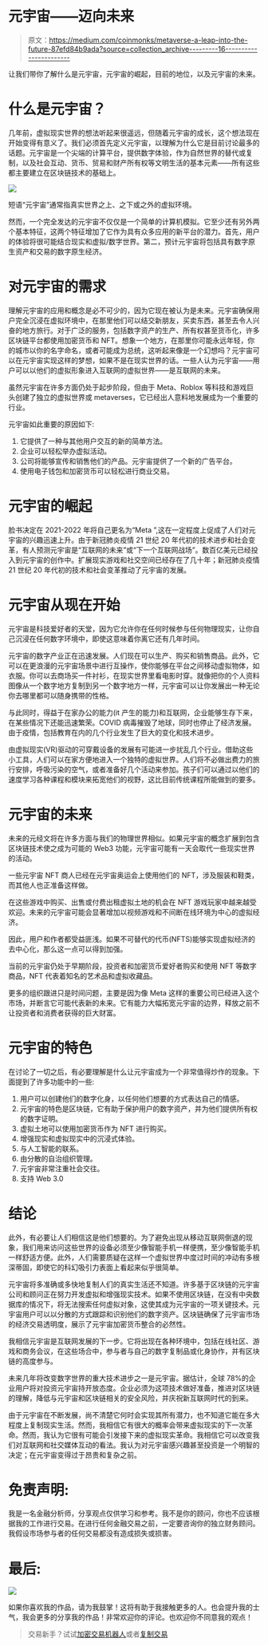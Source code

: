 # 元宇宙——迈向未来

> 原文：<https://medium.com/coinmonks/metaverse-a-leap-into-the-future-87efd84b9ada?source=collection_archive---------16----------------------->

让我们带你了解什么是元宇宙，元宇宙的崛起，目前的地位，以及元宇宙的未来。

# 什么是元宇宙？

几年前，虚拟现实世界的想法听起来很遥远，但随着元宇宙的成长，这个想法现在开始变得有意义了。我们必须首先定义元宇宙，以理解为什么它是目前讨论最多的话题。元宇宙是一个尖端的计算平台，提供数字体验，作为自然世界的替代或复制，以及社会互动、货币、贸易和财产所有权等文明生活的基本元素——所有这些都主要建立在区块链技术的基础上。

![](img/4f14c39574806a61174e28b1fcbb394b.png)

短语“元宇宙”通常指真实世界之上、之下或之外的虚拟环境。

然而，一个完全发达的元宇宙不仅仅是一个简单的计算机模拟。它至少还有另外两个基本特征，这两个特征增加了它作为具有众多应用的新平台的潜力。首先，用户的体验将很可能结合现实和虚拟/数字世界。第二，预计元宇宙将包括具有数字原生资产和交易的数字原生经济。

# 对元宇宙的需求

理解元宇宙的应用和概念是必不可少的，因为它现在被认为是未来。元宇宙确保用户完全沉浸在虚拟环境中，在那里他们可以结交新朋友，买卖东西，甚至去令人兴奋的地方旅行。对于广泛的服务，包括数字资产的生产、所有权甚至货币化，许多区块链平台都使用加密货币和 NFT。想象一个地方，在那里你可能永远年轻，你的城市以你的名字命名，或者可能成为总统，这听起来像是一个幻想吗？元宇宙可以在元宇宙实现这样的梦想，如果不是在现实世界的话。一些人认为元宇宙——用户可以以他们的虚拟形象进入互联网的虚拟世界——是互联网的未来。

虽然元宇宙在许多方面仍处于起步阶段，但由于 Meta、Roblox 等科技和游戏巨头创建了独立的虚拟世界或 metaverses，它已经出人意料地发展成为一个重要的行业。

元宇宙如此重要的原因如下:

1.  它提供了一种与其他用户交互的新的简单方法。
2.  企业可以轻松举办虚拟活动。
3.  公司将能够宣传和销售他们的产品。元宇宙提供了一个新的广告平台。
4.  使用电子钱包和加密货币可以轻松进行商业交易。

# 元宇宙的崛起

脸书决定在 2021-2022 年将自己更名为“Meta ”,这在一定程度上促成了人们对元宇宙的兴趣迅速上升。由于新冠肺炎疫情 21 世纪 20 年代初的技术进步和社会变革，有人预测元宇宙是“互联网的未来”或“下一个互联网战场”。数百亿美元已经投入到元宇宙的创作中。扩展现实游戏和社交空间已经存在了几十年；新冠肺炎疫情 21 世纪 20 年代初的技术和社会变革推动了元宇宙的发展。

# 元宇宙从现在开始

元宇宙是科技爱好者的天堂，因为它允许你在任何时候参与任何物理现实，让你自己沉浸在任何数字环境中，即使这意味着你离它还有几年时间。

元宇宙的数字产业正在迅速发展。人们现在可以生产、购买和销售商品。此外，它可以在更浪漫的元宇宙场景中进行互操作，使你能够在平台之间移动虚拟物体，如衣服。你可以去商场买一件衬衫，在现实世界里看电影时穿。就像把你的个人资料图像从一个数字地方复制到另一个数字地方一样，元宇宙可以让你发展出一种无论你去哪里都可以随身携带的性格。

与此同时，得益于在家办公的能力(it 产生的能力)和互联网，企业能够生存下来，在某些情况下还能迅速繁荣。COVID 病毒摧毁了地球，同时也停止了经济发展。由于疫情，包括教育在内的几个行业发生了巨大的变化和技术进步。

由虚拟现实(VR)驱动的可穿戴设备的发展有可能进一步扰乱几个行业。借助这些小工具，人们可以在家方便地进入一个独特的虚拟世界。人们将不必做出费力的旅行安排，呼吸污染的空气，或者准备好几个活动来参加。孩子们可以通过以他们的速度学习各种课程和模块来拓宽他们的视野，这比目前传统课程所能做到的要多。

# 元宇宙的未来

未来的元经文将在许多方面与我们的物理世界相似。如果元宇宙的概念扩展到包含区块链技术使之成为可能的 Web3 功能，元宇宙可能有一天会取代一些现实世界的活动。

一些元宇宙 NFT 商人已经在元宇宙奥运会上使用他们的 NFT，涉及服装和鞋类，而其他人也正准备这样做。

在这些游戏中购买、出售或付费出租虚拟土地的机会在 NFT 游戏玩家中越来越受欢迎。未来的元宇宙可能会显著增加以视频游戏和不间断在线环境为中心的虚拟经济。

因此，用户和作者都受益匪浅。如果不可替代的代币(NFTS)能够实现虚拟经济的去中心化，那么这一点可以得到加强。

当前的元宇宙仍处于早期阶段，投资者和加密货币爱好者购买和使用 NFT 等数字商品，NFT 代表着知名的艺术品和虚拟收藏品。

更多的组织跟进只是时间问题，主要是因为像 Meta 这样的重要公司已经进入这个市场，并断言它可能代表新的未来。它有能力大幅拓宽元宇宙的边界，释放之前不让投资者和消费者获得的巨大财富。

# 元宇宙的特色

在讨论了一切之后，有必要理解是什么让元宇宙成为一个非常值得炒作的现象。下面提到了许多功能中的一些:

1.  用户可以创建他们的数字化身，以任何他们想要的方式表达自己的情感。
2.  元宇宙的特色是区块链，它有助于保护用户的数字资产，并为他们提供所有权的数字证明。
3.  虚拟土地可以使用加密货币作为 NFT 进行购买。
4.  增强现实和虚拟现实中的沉浸式体验。
5.  与人工智能的联系。
6.  由分散的自治组织管理。
7.  元宇宙非常注重社会交往。
8.  支持 Web 3.0

# 结论

此外，有必要让人们相信这是他们想要的。为了避免出现从移动互联网倒退的现象，我们用来访问这些世界的设备必须至少像智能手机一样便携，至少像智能手机一样舒适方便。此外，人们需要质疑在这样一个虚拟世界中度过时间的冲动有多根深蒂固，即使它的科幻吸引力表面上看起来似乎很简单。

元宇宙将多准确或多快地复制人们的真实生活还不知道。许多基于区块链的元宇宙公司和顾问正在努力开发虚拟和增强现实技术。如果不使用区块链，在没有中央数据库的情况下，将无法搜索任何虚拟对象，这使其成为元宇宙的一项关键技术。元宇宙用户可以以分散的方式跟踪和识别他们的数字资产。区块链确保了元宇宙市场的经济交易透明度，展示了元宇宙加密货币整合的必然性。

我相信元宇宙是互联网发展的下一步。它将出现在各种环境中，包括在线社区、游戏和商务会议，在这些场合中，参与者与自己的数字复制品或化身协作，并有区块链的高度参与。

未来几年将改变数字世界的重大技术进步之一是元宇宙。据估计，全球 78%的企业用户将对投资元宇宙持开放态度。企业必须为这项技术做好准备，推进对区块链的理解，降低与元宇宙和区块链相关的安全风险，并庆祝新互联网时代的到来。

由于元宇宙在不断发展，尚不清楚它何时会实现其所有潜力，也不知道它能在多大程度上复制现实生活。然而，我相信它有很大的概率会带来虚拟现实的下一次革命。然而，我认为它很有可能会引发接下来的虚拟现实革命。我相信它可以改变我们对互联网和社交媒体互动的看法。我认为对元宇宙感兴趣甚至投资是一个明智的决定；在元宇宙变得过于昂贵和复杂之前。

# 免责声明:

我是一名金融分析师，分享观点仅供学习和参考。我不是你的顾问，你也不应该根据我的工作进行交易。在进行任何金融交易之前，一定要咨询你的独立财务顾问。我假设市场参与者的任何交易都没有造成损失或损害。

# 最后:

![](img/9849cd584f21d94f9b2aaac20a922e98.png)

如果你喜欢我的作品，请为我鼓掌！这将有助于我接触更多的人。也会提升我的士气，我会更多的分享我的作品！非常欢迎你的评论。也欢迎你不同意我的观点！

> 交易新手？试试[加密交易机器人](/coinmonks/crypto-trading-bot-c2ffce8acb2a)或者[复制交易](/coinmonks/top-10-crypto-copy-trading-platforms-for-beginners-d0c37c7d698c)